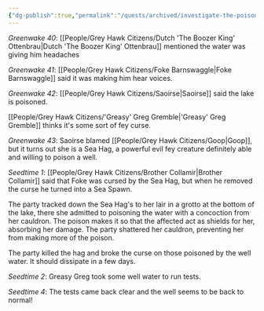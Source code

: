 ```yaml
---
{"dg-publish":true,"permalink":"/quests/archived/investigate-the-poisoned-well/","tags":["GreyHawk","Quest"]}
---
```


*Greenwake 40*: [[People/Grey Hawk Citizens/Dutch 'The Boozer King' Ottenbrau\|Dutch 'The Boozer King' Ottenbrau]] mentioned the water was giving him headaches

*Greenwake 41*: [[People/Grey Hawk Citizens/Foke Barnswaggle\|Foke Barnswaggle]] said it was making him hear voices.  

*Greenwake 42*: [[People/Grey Hawk Citizens/Saoirse\|Saoirse]] said the lake is poisoned.  

[[People/Grey Hawk Citizens/'Greasy' Greg Gremble\|'Greasy' Greg Gremble]] thinks it's some sort of fey curse.  

*Greenwake 43*: Saoirse blamed [[People/Grey Hawk Citizens/Goop\|Goop]], but it turns out she is a Sea Hag, a powerful evil fey creature definitely able and willing to poison a well.  

*Seedtime 1*: [[People/Grey Hawk Citizens/Brother Collamir\|Brother Collamir]] said that Foke was cursed by the Sea Hag, but when he removed the curse he turned into a Sea Spawn.  

The party tracked down the Sea Hag's to her lair in a grotto at the bottom of the lake, there she admitted to poisoning the water with a concoction from her cauldron.  The poison makes it so that the affected act as shields for her, absorbing her damage.  The party shattered her cauldron, preventing her from making more of the poison.  

The party killed the hag and broke the curse on those poisoned by the well water.  It should dissipate in a few days.  

*Seedtime 2*: Greasy Greg took some well water to run tests.  

*Seedtime 4*: The tests came back clear and the well seems to be back to normal!  